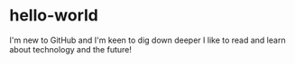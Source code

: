 # hello-world
I'm new to GitHub and I'm keen to dig down deeper
I like to read and learn about technology and the future!
